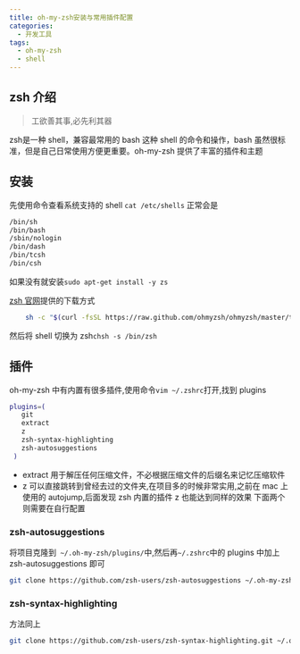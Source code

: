 ```yaml
---
title: oh-my-zsh安装与常用插件配置
categories:
  - 开发工具
tags:
  - oh-my-zsh
  - shell
---
```


## zsh 介绍

> 工欲善其事,必先利其器

zsh是一种 shell，兼容最常用的 bash 这种 shell 的命令和操作，bash 虽然很标准，但是自己日常使用方便更重要。oh-my-zsh 提供了丰富的插件和主题

## 安装

先使用命令查看系统支持的 shell `cat /etc/shells`
正常会是

```bash
/bin/sh
/bin/bash
/sbin/nologin
/bin/dash
/bin/tcsh
/bin/csh
```

如果没有就安装`sudo apt-get install -y zs`

[zsh 官网](http://www.zsh.org/)提供的下载方式

```bash
    sh -c "$(curl -fsSL https://raw.github.com/ohmyzsh/ohmyzsh/master/tools/install.sh)"
```

然后将 shell 切换为 zsh`chsh -s /bin/zsh`

## 插件

oh-my-zsh 中有内置有很多插件,使用命令`vim ~/.zshrc`打开,找到 plugins

```bash
plugins=(
   git
   extract
   z
   zsh-syntax-highlighting
   zsh-autosuggestions
 )
```

- extract 用于解压任何压缩文件，不必根据压缩文件的后缀名来记忆压缩软件
- z 可以直接跳转到曾经去过的文件夹,在项目多的时候非常实用,之前在 mac 上使用的 autojump,后面发现 zsh 内置的插件 z 也能达到同样的效果
下面两个则需要在自行配置

### zsh-autosuggestions

将项目克隆到` ~/.oh-my-zsh/plugins/`中,然后再`~/.zshrc`中的 plugins 中加上 zsh-autosuggestions 即可

```bash
git clone https://github.com/zsh-users/zsh-autosuggestions ~/.oh-my-zsh/plugins/zsh-autosuggestions
```

### zsh-syntax-highlighting

方法同上

```bash
git clone https://github.com/zsh-users/zsh-syntax-highlighting.git ~/.oh-my-zsh/plugins/zsh-syntax-highlighting
```
